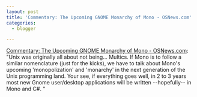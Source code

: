 ```yaml
---
layout: post
title: 'Commentary: The Upcoming GNOME Monarchy of Mono - OSNews.com'
categories:
  - blogger

---
```


[Commentary: The Upcoming GNOME Monarchy of Mono - OSNews.com](http://www.osnews.com/story.php?news_id=5746&amp;foo=Commentary:%20The%20Upcoming%20GNOME%20Monarchy%20of%20Mono%2001-21-2004): "Unix was originally all about not being... Multics. If Mono is to follow a similar nomenclature (just for the kicks), we have to talk about Mono's upcoming 'monopolization' and 'monarchy' in the next generation of the Unix programming land. Your see, if everything goes well, in 2 to 3 years most new Gnome user/desktop applications will be written --hopefully-- in Mono and C#. "

